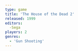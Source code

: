 ```yaml
---
type: game
title: 'The House of the Dead 2'
released: 1999
editors: 
  -Sega
players: 2
genres:
  - 'Gun Shooting'
---
```

